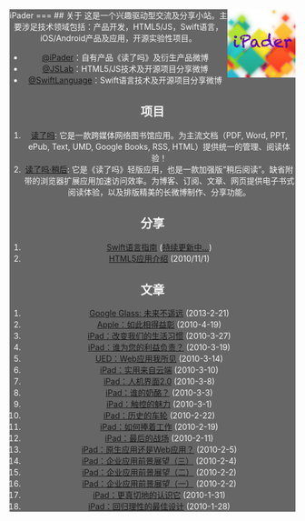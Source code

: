 <center style="background: #666;color: whitesmoke;">iPader
===
## 关于
<img src="ipader-logo_1.0.png" width="120px" style="float:right"/> 
这是一个兴趣驱动型交流及分享小站。主要涉足技术领域包括：产品开发，HTML5/JS，Swift语言，iOS/Android产品及应用，开源实验性项目。

* [@iPader](http://weibo.com/ipader)：自有产品《读了吗》及衍生产品微博
* [@JSLab](http://weibo.com/jslab)：HTML5/JS技术及开源项目分享微博
* [@SwiftLanguage](http://weibo.com/swiftlanguage)：Swift语言技术及开源项目分享微博

## 项目
1. [读了吗](http://dulema.com): 它是一款跨媒体网络图书馆应用。为主流文档（PDF, Word, PPT, ePub, Text, UMD, Google Books, RSS, HTML）提供统一的管理、阅读体验！
2. [读了吗·稍后](http://m.dulema.com): 它是《读了吗》轻版应用，也是一款加强版“稍后阅读”。缺省附带的浏览器扩展应用加速访问效率。为博客、订阅、文章、网页提供电子书式阅读体验，以及排版精美的长微博制作、分享功能。


## 分享
1. [Swift语言指南](http://dev.swiftguide.cn) ([持续更新中...](https://github.com/ipader/SwiftGuide))
2. [HTML5应用介绍](http://wenku.baidu.com/view/eb4f15dbad51f01dc281f129.html) (2010/11/1)
## 文章
1. [Google Glass: 未来不遥远](blog/chapter-1.xhtml) (2013-2-21)
2. [Apple：如此相得益彰](blog/chapter-18.xhtml) (2010-4-19)
3. [iPad：改变我们的生活习惯](blog/chapter-17.xhtml) (2010-3-27)
4. [iPad：谁为您的利益负责？](blog/chapter-16.xhtml) (2010-3-19)
5. [UED：Web应用我所见](blog/chapter-15.xhtml) (2010-3-14)
6. [iPad：实用来自云端](blog/chapter-14.xhtml) (2010-3-10)
7. [iPad：人机界面2.0](blog/chapter-13.xhtml) (2010-3-8)
8. [iPad：谁的奶酪？](blog/chapter-12.xhtml) (2010-3-3)
9. [iPad：触控的魅力](blog/chapter-11.xhtml) (2010-3-1)
10. [iPad：历史的车轮](blog/chapter-10.xhtml) (2010-2-22)
11. [iPad：如何捧着工作](blog/chapter-9.xhtml) (2010-2-19)
12. [iPad：最后的战场](blog/chapter-8.xhtml) (2010-2-11)
13. [iPad：原生应用还是Web应用？](blog/chapter-7.xhtml) (2010-2-5)
14. [iPad：企业应用前景展望（三）](blog/chapter-6.xhtml) (2010-2-4)
15. [iPad：企业应用前景展望（二）](blog/chapter-5.xhtml) (2010-2-2)
16. [iPad：企业应用前景展望（一）](blog/chapter-4.xhtml) (2010-2-2)
17. [iPad：更真切地的认识它](blog/chapter-3.xhtml) (2010-1-31)
18. [iPad：回归理性的最佳设计](blog/chapter-2.xhtml) (2010-1-28)

